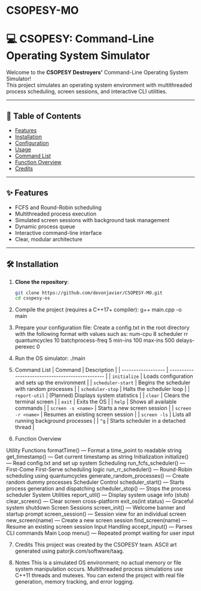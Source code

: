 # CSOPESY-MO

# 💻 CSOPESY: Command-Line Operating System Simulator

Welcome to the **CSOPESY Destroyers'** Command-Line Operating System Simulator!  
This project simulates an operating system environment with multithreaded process scheduling, screen sessions, and interactive CLI utilities.

---

## 📂 Table of Contents

- [Features](#features)
- [Installation](#installation)
- [Configuration](#configuration)
- [Usage](#usage)
- [Command List](#command-list)
- [Function Overview](#function-overview)
- [Credits](#credits)

---

## ✨ Features

- FCFS and Round-Robin scheduling
- Multithreaded process execution
- Simulated screen sessions with background task management
- Dynamic process queue
- Interactive command-line interface
- Clear, modular architecture

---

## 🛠 Installation

1. **Clone the repository**:
   ```bash
   git clone https://github.com/devonjavier/CSOPESY-MO.git
   cd csopesy-os

2. Compile the project (requires a C++17+ compiler):
    g++ main.cpp -o main

3. Prepare your configuration file:
    Create a config.txt in the root directory with the following format with values such as:
    num-cpu 8
    scheduler rr
    quantumcycles 10
    batchprocess-freq 5
    min-ins 100
    max-ins 500
    delays-perexec 0

4. Run the OS simulator:
    ./main

5. Command List
    | Command            | Description                                     |
    | ------------------ | ----------------------------------------------- |
    | `initialize`       | Loads configuration and sets up the environment |
    | `scheduler-start`  | Begins the scheduler with random processes      |
    | `scheduler-stop`   | Halts the scheduler loop                        |
    | `report-util`      | (Planned) Displays system statistics            |
    | `clear`            | Clears the terminal screen                      |
    | `exit`             | Exits the OS                                    |
    | `help`             | Shows all available commands                    |
    | `screen -s <name>` | Starts a new screen session                     |
    | `screen -r <name>` | Resumes an existing screen session              |
    | `screen -ls`       | Lists all running background processes          |
    | `^g`               | Starts scheduler in a detached thread           |


6. Function Overview

Utility Functions
formatTime() — Format a time_point to readable string
get_timestamp() — Get current timestamp as string
Initialization
initialize() — Read config.txt and set up system
Scheduling
run_fcfs_scheduler() — First-Come First-Serve scheduling logic
run_rr_scheduler() — Round-Robin scheduling using quantumcycles
generate_random_processes() — Create random dummy processes
Scheduler Control
scheduler_start() — Starts process generation and dispatching
scheduler_stop() — Stops the process scheduler
System Utilities
report_util() — Display system usage info (stub)
clear_screen() — Clear screen cross-platform
exit_os(int status) — Graceful system shutdown
Screen Sessions
screen_init() — Welcome banner and startup prompt
screen_session() — Session view for an individual screen
new_screen(name) — Create a new screen session
find_screen(name) — Resume an existing screen session
Input Handling
accept_input() — Parses CLI commands
Main Loop
menu() — Repeated prompt waiting for user input

7. Credits
    This project was created by the CSOPESY team.
    ASCII art generated using patorjk.com/software/taag.

8. Notes
    This is a simulated OS environment; no actual memory or file system manipulation occurs.
    Multithreaded process simulations use C++11 threads and mutexes.
    You can extend the project with real file generation, memory tracking, and error logging.
